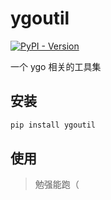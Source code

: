 # ygoutil

[![PyPI - Version](https://img.shields.io/pypi/v/ygoutil?style=flat&color=blue&link=https%3A%2F%2Fpypi.org%2Fproject%2Fygoutil%2F)](https://pypi.org/project/ygoutil/)

一个 ygo 相关的工具集

## 安装

```bash
pip install ygoutil
```

## 使用

> 勉强能跑（
